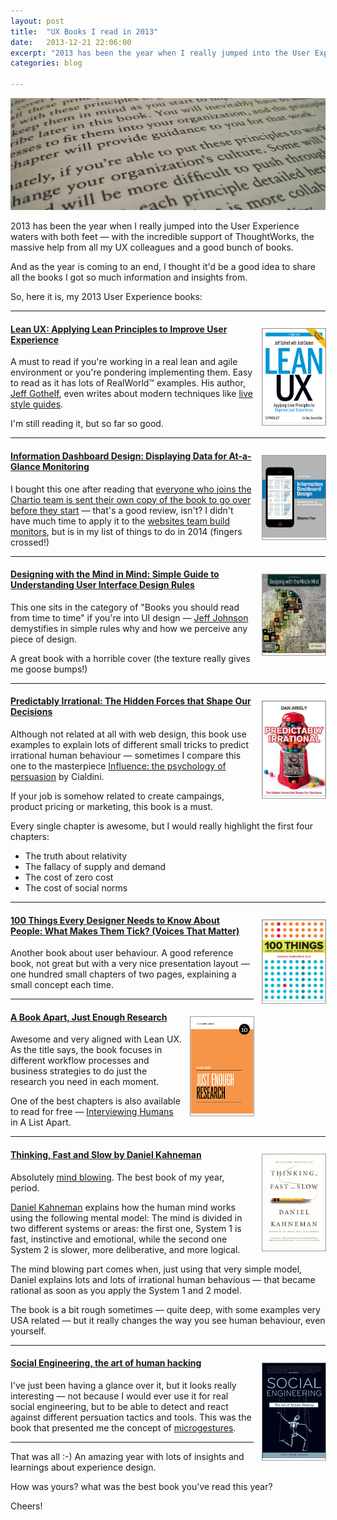 ```yaml
---
layout: post
title:  "UX Books I read in 2013"
date:   2013-12-21 22:06:00
excerpt: "2013 has been the year when I really jumped into the User Experience waters with both feet with the incredible"
categories: blog

---
```


<p><img class="full-width-image" src="/images/experience_design_books_2013.jpg" /></p>

2013 has been the year when I really jumped into the User Experience waters with both feet — with the incredible support of ThoughtWorks, the massive help from all my UX colleagues and a good bunch of books.

And as the year is coming to an end, I thought it'd be a good idea to share all the books I got so much information and insights from.

So, here it is, my 2013 User Experience books:

---

<p style="outline: 1px solid #999; float: right; margin: 1em 0 1em 1em; width: 20%"><img class="full-width-image" src="/images/book_lean_ux.png" /></p>

#### [Lean UX: Applying Lean Principles to Improve User Experience](http://shop.oreilly.com/product/0636920021827.do)

A must to read if you're working in a real lean and agile environment or you're pondering implementing them. Easy to read as it has lots of RealWorld™ examples. His author, [Jeff Gothelf](https://twitter.com/jboogie), even writes about modern techniques like [live  style guides](http://palomoduarte.com/blog/2013/09/25/different-areas-you-need-to-think-about-for-a-website-frontend-wip.html#documenting_the_code).

I'm still reading it, but so far so good.

---

<p style="outline: 1px solid #999; float: right; margin: 1em 0 1em 1em; width: 20%"><img class="full-width-image" src="/images/book_information_dashboard.png" /></p>

#### [Information Dashboard Design: Displaying Data for At-a-Glance Monitoring](http://www.amazon.co.uk/Information-Dashboard-Design-At-Glance/dp/1938377001)

I bought this one after reading that [everyone who joins the Chartio team is sent their own copy of the book to go over before they start](http://chartio.com/blog/2013/08/informationdashboarddesign) — that's a good review, isn't? I didn't have much time to apply it to the [websites team build monitors](http://www.pinterest.com/twstudios/bestbuildlight/), but is in my list of things to do in 2014 (fingers crossed!)

---

<p style="outline: 1px solid #999; float: right; margin: 1em 0 1em 1em; width: 20%"><img class="full-width-image" src="/images/book_design_with_the_mind_in_mind.jpg" /></p>

#### [Designing with the Mind in Mind: Simple Guide to Understanding User Interface Design Rules](http://www.amazon.co.uk/Simple-Guide-Understanding-Interface-Design/dp/012375030X)

This one sits in the category of "Books you should read from time to time" if you're into UI design — [Jeff Johnson](http://www.uiwizards.com/about.html) demystifies in simple rules why and how we perceive any piece of design.

A great book with a horrible cover (the texture really gives me goose bumps!)

---

<p style="outline: 1px solid #999; float: right; margin: 1em 0 1em 1em; width: 20%"><img class="full-width-image" src="/images/book_predictably_irrational.jpg" /></p>

#### [Predictably Irrational: The Hidden Forces that Shape Our Decisions](http://en.wikipedia.org/wiki/Predictably_Irrational)

Although not related at all with web design, this book use examples to explain lots of different small tricks to predict irrational human behaviour — sometimes I compare this one to the masterpiece [Influence: the psychology of persuasion](http://www.amazon.co.uk/Influence-Psychology-Persuasion-Robert-Cialdini/dp/006124189X) by Cialdini.

If your job is somehow related to create campaings, product pricing or marketing, this book is a must.

Every single chapter is awesome, but I would really highlight the first four chapters:
* The truth about relativity
* The fallacy of supply and demand
* The cost of zero cost
* The cost of social norms

---

<p style="outline: 1px solid #999; float: right; margin: 1em 0 1em 1em; width: 20%"><img class="full-width-image" src="/images/book_100_things.png" /></p>

#### [100 Things Every Designer Needs to Know About People: What Makes Them Tick? (Voices That Matter)](http://www.amazon.co.uk/Things-Every-Designer-Needs-People/dp/0321767535)

Another book about user behaviour. A good reference book, not great but with a very nice presentation layout — one hundred small chapters of two pages, explaining a small concept each time.

---

<p style="outline: 1px solid #999; float: right; margin: 1em 0 1em 1em; width: 20%"><img class="full-width-image" src="/images/book_just_enough_research.png" /></p>

#### [A Book Apart, Just Enough Research](http://www.abookapart.com/products/just-enough-research)

Awesome and very aligned with Lean UX. As the title says, the book focuses in different workflow processes and business strategies to do just the research you need in each moment.

One of the best chapters is also available to read for free — [Interviewing Humans](http://alistapart.com/article/interviewing-humans) in A List Apart.

---

<p style="outline: 1px solid #999; float: right; margin: 1em 0 1em 1em; width: 20%"><img class="full-width-image" src="/images/book_thinking_fast_and_slow.png" /></p>

#### [Thinking, Fast and Slow by Daniel Kahneman](http://www.theguardian.com/books/2011/dec/13/thinking-fast-slow-daniel-kahneman)

Absolutely [mind blowing](http://i1276.photobucket.com/albums/y462/staffpicks/Animated_GIFs/2qdy5o0.gif). The best book of my year, period.

[Daniel Kahneman](http://en.wikipedia.org/wiki/Daniel_Kahneman) explains how the human mind works using the following mental model: The mind is divided in two different systems or areas: the first one, System 1 is fast, instinctive and emotional, while the second one System 2 is slower, more deliberative, and more logical.

The mind blowing part comes when, just using that very simple model, Daniel explains lots and lots of irrational human behavious — that became rational as soon as you apply the System 1 and 2 model. 

The book is a bit rough sometimes — quite deep, with some examples very USA related — but it really changes the way you see human behaviour, even yourself. 

---

<p style="outline: 1px solid #999; float: right; margin: 1em 0 1em 1em; width: 20%"><img class="full-width-image" src="/images/book_the_art_of_human_hacking.png" /></p>

#### [Social Engineering, the art of human hacking](http://www.amazon.co.uk/Social-Engineering-Art-Human-Hacking/dp/0470639539)

I've just been having a glance over it, but it looks really interesting — not because I would ever use it for real social engineering, but to be able to detect and react against different persuation tactics and tools. This was the book that presented me the concept of [microgestures](http://en.wikipedia.org/wiki/Microexpression).

---


That was all :-) An amazing year with lots of insights and learnings about experience design.

How was yours? what was the best book you've read this year?

Cheers!
